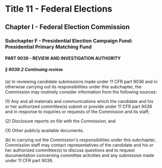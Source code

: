 
# Title 11 - Federal Elections
## Chapter I - Federal Election Commission
### Subchapter F - Presidential Election Campaign Fund: Presidential Primary Matching Fund
#### PART 9039 - REVIEW AND INVESTIGATION AUTHORITY
##### § 9039.2 Continuing review.

(a) In reviewing candidate submissions made under 11 CFR part 9036 and in otherwise carrying out its responsibilities under this subchapter, the Commission may routinely consider information from the following sources:

(1) Any and all materials and communications which the candidate and his or her authorized committee(s) submit or provide under 11 CFR part 9036 and in response to inquiries or requests of the Commission and its staff;

(2) Disclosure reports on file with the Commission; and

(3) Other publicly available documents.

(b) In carrying out the Commission's responsibilities under this subchapter, Commission staff may contact representatives of the candidate and his or her authorized committee(s) to discuss questions and to request documentation concerning committee activities and any submission made under 11 CFR part 9036.
